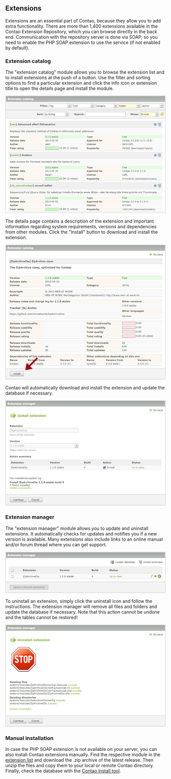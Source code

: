 ## Extensions

Extensions are an essential part of Contao, because they allow you to add extra
functionality. There are more than 1,400 extensions available in the Contao
Extension Repository, which you can browse directly in the back end.
Communication with the repository server is done via SOAP, so you need to enable
the PHP SOAP extension to use the service (if not enabled by default).


### Extension catalog

The "extension catalog" module allows you to browse the extension list and to
install extensions at the push of a button. Use the filter and sorting options
to find a particular extension and click the info icon or extension title to
open the details page and install the module.

![](images/extension-list.jpg)

The details page contains a description of the extension and important
information regarding system requirements, versions and dependencies from other
modules. Click the "Install" button to download and install the extension.

![](images/extension-details.jpg)

Contao will automatically download and install the extension and update the
database if necessary.

![](images/extension-install.jpg)


### Extension manager

The "extension manager" module allows you to update and uninstall extensions. It
automatically checks for updates and notifies you if a new version is available.
Many extensions also include links to an online manual and/or forum thread where
you can get support.

![](images/extension-manager.jpg)

To uninstall an extension, simply click the uninstall icon and follow the
instructions. The extension manager will remove all files and folders and update
the database if necessary. Note that this action cannot be undone and the tables
cannot be restored!

![](images/extension-uninstall.jpg)


### Manual installation

In case the PHP SOAP extension is not available on your server, you can also
install Contao extensions manually. Find the respective module in the [extension
list][1] and download the .zip archive of the latest release. Then unzip the
files and copy them to your local or remote Contao directory. Finally, check the
database with the [Contao install tool][2].


[1]: https://contao.org/en/extension-list.html
[2]: ../01-installation/installing-contao.md#the-contao-install-tool
